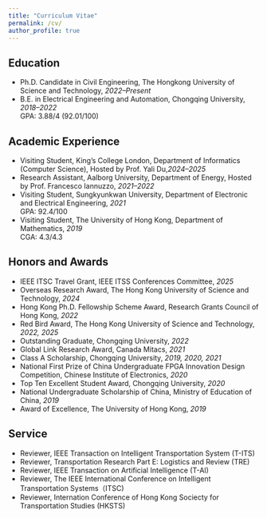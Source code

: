 ```yaml
---
title: "Curriculum Vitae"
permalink: /cv/
author_profile: true
---
```


## Education
- Ph.D. Candidate in Civil Engineering, The Hongkong University of Science and Technology, *2022–Present*   
- B.E. in Electrical Engineering and Automation, Chongqing University, *2018–2022*  
  GPA: 3.88/4 (92.01/100)  

## Academic Experience
- Visiting Student, King’s College London, Department of Informatics (Computer Science), Hosted by Prof. Yali Du,*2024–2025*   
- Research Assistant, Aalborg University, Department of Energy, Hosted by Prof. Francesco Iannuzzo, *2021–2022*  
- Visiting Student, Sungkyunkwan University, Department of Electronic and Electrical Engineering, *2021*  
  GPA: 92.4/100  
- Visiting Student, The University of Hong Kong, Department of Mathematics, *2019*  
  CGA: 4.3/4.3  

## Honors and Awards
- IEEE ITSC Travel Grant, IEEE ITSS Conferences Committee, *2025*  
- Overseas Research Award, The Hong Kong University of Science and Technology, *2024*  
- Hong Kong Ph.D. Fellowship Scheme Award, Research Grants Council of Hong Kong, *2022*  
- Red Bird Award, The Hong Kong University of Science and Technology, *2022, 2025*  
- Outstanding Graduate, Chongqing University, *2022*  
- Global Link Research Award, Canada Mitacs,  *2021*  
- Class A Scholarship, Chongqing University, *2019, 2020, 2021*  
- National First Prize of China Undergraduate FPGA Innovation Design Competition, Chinese Institute of Electronics, *2020*  
- Top Ten Excellent Student Award, Chongqing University, *2020*  
- National Undergraduate Scholarship of China, Ministry of Education of China, *2019*  
- Award of Excellence, The University of Hong Kong, *2019*  

## Service
- Reviewer, IEEE Transaction on Intelligent Transportation System (T-ITS)
- Reviewer, Transportation Research Part E: Logistics and Review (TRE)
- Reviewer, IEEE Transaction on Artificial Intelligence (T-AI)
- Reviewer, The IEEE International Conference on Intelligent Transportation Systems（ITSC)
- Reviewer, Internation Conference of Hong Kong Sociecty for Transportation Studies (HKSTS)

